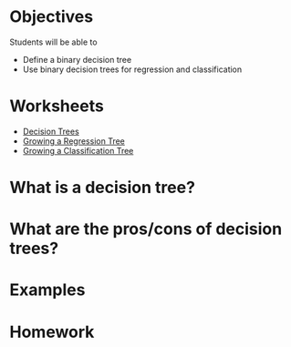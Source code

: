 # Objectives
Students will be able to
- Define a binary decision tree
- Use binary decision trees for regression and classification

# Worksheets
- [Decision Trees]()
- [Growing a Regression Tree]()
- [Growing a Classification Tree]()


# What is a decision tree?

# What are the pros/cons of decision trees?

# Examples

# Homework
